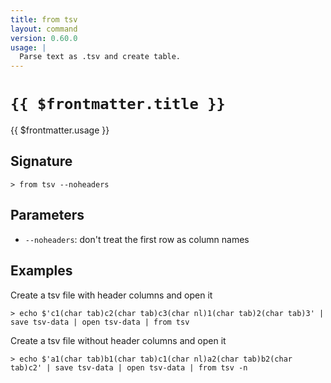 ```yaml
---
title: from tsv
layout: command
version: 0.60.0
usage: |
  Parse text as .tsv and create table.
---
```


# `{{ $frontmatter.title }}`

<div style='white-space: pre-wrap;'>{{ $frontmatter.usage }}</div>

## Signature

```> from tsv --noheaders```

## Parameters

 -  `--noheaders`: don't treat the first row as column names

## Examples

Create a tsv file with header columns and open it
```shell
> echo $'c1(char tab)c2(char tab)c3(char nl)1(char tab)2(char tab)3' | save tsv-data | open tsv-data | from tsv
```

Create a tsv file without header columns and open it
```shell
> echo $'a1(char tab)b1(char tab)c1(char nl)a2(char tab)b2(char tab)c2' | save tsv-data | open tsv-data | from tsv -n
```
